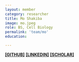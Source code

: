```yaml
---
layout: member
category: researcher
title: Mo Shakiba
image: mo.jpeg
role: BS, Cell Biology
permalink: 'team/mo'
education:

---
```


**[[GITHUB]](https://github.com/moneuron)**
**[[LINKEDIN]](https://linkedin.com/in/moneuron)**
**[[SCHOLAR]](https://scholar.google.com/citations?user=r1sNGGsAAAAJ&hl=en)**